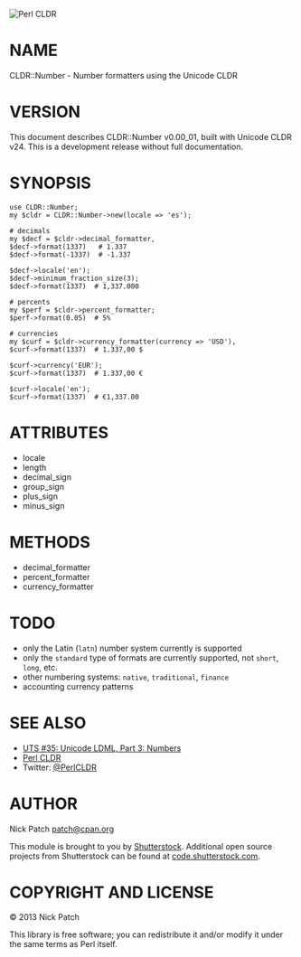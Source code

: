 ![Perl CLDR](https://www.gravatar.com/avatar/656f15a25eff4437f5a82e7c929f41dd?s=96)

# NAME

CLDR::Number - Number formatters using the Unicode CLDR

# VERSION

This document describes CLDR::Number v0.00\_01, built with Unicode CLDR v24. This
is a development release without full documentation.

# SYNOPSIS

    use CLDR::Number;
    my $cldr = CLDR::Number->new(locale => 'es');

    # decimals
    my $decf = $cldr->decimal_formatter,
    $decf->format(1337)   # 1.337
    $decf->format(-1337)  # -1.337

    $decf->locale('en');
    $decf->minimum_fraction_size(3);
    $decf->format(1337)  # 1,337.000

    # percents
    my $perf = $cldr->percent_formatter;
    $perf->format(0.05)  # 5%

    # currencies
    my $curf = $cldr->currency_formatter(currency => 'USD'),
    $curf->format(1337)  # 1.337,00 $

    $curf->currency('EUR');
    $curf->format(1337)  # 1.337,00 €

    $curf->locale('en');
    $curf->format(1337)  # €1,337.00

# ATTRIBUTES

- locale
- length
- decimal\_sign
- group\_sign
- plus\_sign
- minus\_sign

# METHODS

- decimal\_formatter
- percent\_formatter
- currency\_formatter

# TODO

- only the Latin (`latn`) number system currently is supported
- only the `standard` type of formats are currently supported, not `short`, `long`, etc.
- other numbering systems: `native`, `traditional`, `finance`
- accounting currency patterns

# SEE ALSO

- [UTS \#35: Unicode LDML, Part 3: Numbers](http://www.unicode.org/reports/tr35/tr35-numbers.html)
- [Perl CLDR](http://perl-cldr.github.io/)
- Twitter: [@PerlCLDR](http://twitter.com/PerlCLDR)

# AUTHOR

Nick Patch <patch@cpan.org>

This module is brought to you by [Shutterstock](http://www.shutterstock.com/).
Additional open source projects from Shutterstock can be found at
[code.shutterstock.com](http://code.shutterstock.com/).

# COPYRIGHT AND LICENSE

© 2013 Nick Patch

This library is free software; you can redistribute it and/or modify it under
the same terms as Perl itself.
